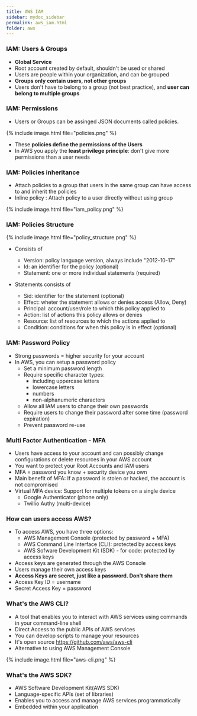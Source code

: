 ```yaml
---
title: AWS IAM
sidebar: mydoc_sidebar
permalink: aws_iam.html
folder: aws
---
```


### IAM: Users & Groups

- **Global Service**
- Root account created by default, shouldn't be used or shared
- Users are people within your organization, and can be grouped
- **Groups only contain users, not other groups**
- Users don't have to belong to a group (not best practice), and **user can belong to multiple groups**

### IAM: Permissions

- Users or Groups can be assinged JSON documents called policies.

{% include image.html file="policies.png" %}

- These **policies define the permissions of the Users**
- In AWS you apply the **least privilege principle**: don't give more permissions than a user needs


### IAM: Policies inheritance

- Attach policies to a group that users in the same group can have access to and inherit the policies
- Inline policy : Attach policy to a user directly without using group

{% include image.html file="iam_policy.png" %}

### IAM: Policies Structure

{% include image.html file="policy_structure.png" %}

- Consists of
  - Version: policy language version, always include "2012-10-17"
  - Id: an identifier for the policy (optional)
  - Statement: one or more individual statements (required)

- Statements consists of
  - Sid: identifier for the statement (optional)
  - Effect: wheter the statement allows or denies access (Allow, Deny)
  - Principal: account/user/role to which this policy applied to
  - Action: list of actions this policy allows or denies
  - Resource: list of resources to which the actions applied to
  - Condition: conditions for when this policy is in effect (optional)

### IAM: Password Policy

- Strong passwords = higher security for your account
- In AWS, you can setup a password policy
  - Set a minimum password length
  - Require specific character types:
    - including uppercase letters
    - lowercase letters
    - numbers
    - non-alphanumeric characters
  - Allow all IAM users to change their own passwords
  - Require users to change their password after some time (password expiration)
  - Prevent password re-use

### Multi Factor Authentication - MFA

- Users have access to your account and can possibly change configurations or delete resources in your AWS account
- You want to protect your Root Accounts and IAM users
- MFA = password you know + security device you own
- Main benefit of MFA: If a password is stolen or hacked, the account is not compromised
- Virtual MFA device: Support for multiple tokens on a single device
  - Google Authenticator (phone only)
  - Twillio Authy (multi-device)

### How can users access AWS?

- To access AWS, you have three options:
  - AWS Management Console (protected by password + MFA)
  - AWS Command Line Interface (CLI): protected by access keys
  - AWS Sofware Development Kit (SDK) - for code: protected by access keys
- Access keys are generated through the AWS Console
- Users manage their own access keys
- **Access Keys are secret, just like a password. Don't share them**
- Access Key ID = username
- Secret Access Key = password

### What's the AWS CLI?

- A tool that enables you to interact with AWS services using commands in your command-line shell
- Direct Access to the public APIs of AWS services
- You can develop scripts to manage your resources
- It's open source https://github.com/aws/aws-cli
- Alternative to using AWS Management Console

{% include image.html file="aws-cli.png" %}

### What's the AWS SDK?

- AWS Software Development Kit(AWS SDK)
- Language-specific APIs (set of libraries)
- Enables you to access and manage AWS services programmatically
- Embedded within your application